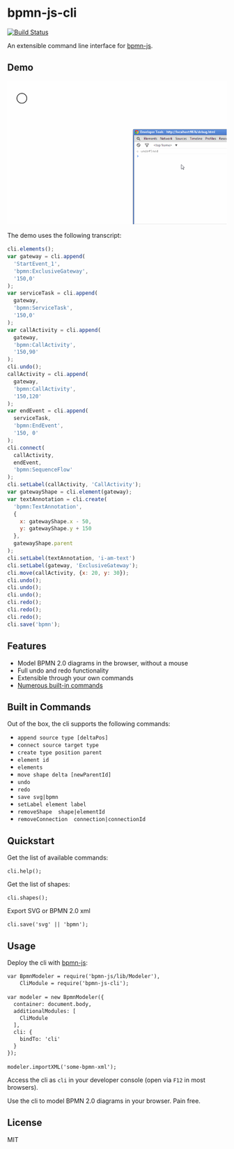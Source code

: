 # bpmn-js-cli

[![Build Status](https://travis-ci.org/bpmn-io/bpmn-js-cli.svg?branch=master)](https://travis-ci.org/bpmn-io/bpmn-js-cli)

An extensible command line interface for [bpmn-js](https://github.com/bpmn-io/bpmn-js).


## Demo

<img src="./resources/screencast.gif" style="max-width: 100%" />

The demo uses the following transcript:

```javascript
cli.elements();
var gateway = cli.append(
  'StartEvent_1',
  'bpmn:ExclusiveGateway',
  '150,0'
);
var serviceTask = cli.append(
  gateway,
  'bpmn:ServiceTask',
  '150,0'
);
var callActivity = cli.append(
  gateway,
  'bpmn:CallActivity',
  '150,90'
);
cli.undo();
callActivity = cli.append(
  gateway,
  'bpmn:CallActivity',
  '150,120'
);
var endEvent = cli.append(
  serviceTask,
  'bpmn:EndEvent',
  '150, 0'
);
cli.connect(
  callActivity,
  endEvent,
  'bpmn:SequenceFlow'
);
cli.setLabel(callActivity, 'CallActivity');
var gatewayShape = cli.element(gateway);
var textAnnotation = cli.create(
  'bpmn:TextAnnotation',
  {
    x: gatewayShape.x - 50,
    y: gatewayShape.y + 150
  },
  gatewayShape.parent
);
cli.setLabel(textAnnotation, 'i-am-text')
cli.setLabel(gateway, 'ExclusiveGateway');
cli.move(callActivity, {x: 20, y: 30});
cli.undo();
cli.undo();
cli.undo();
cli.redo();
cli.redo();
cli.redo();
cli.save('bpmn');
```


## Features

* Model BPMN 2.0 diagrams in the browser, without a mouse
* Full undo and redo functionality
* Extensible through your own commands
* [Numerous built-in commands](#built-in-commands)


## Built in Commands

Out of the box, the cli supports the following commands:

 * `append source type [deltaPos]`
 * `connect source target type`
 * `create type position parent`
 * `element id`
 * `elements`
 * `move shape delta [newParentId]`
 * `undo`
 * `redo`
 * `save svg|bpmn`
 * `setLabel element label`
 * `removeShape  shape|elementId`
 * `removeConnection  connection|connectionId`


## Quickstart

Get the list of available commands:

```
cli.help();
```

Get the list of shapes:

```
cli.shapes();
```

Export SVG or BPMN 2.0 xml

```
cli.save('svg' || 'bpmn');
```


## Usage

Deploy the cli with [bpmn-js](https://github.com/bpmn-io/bpmn-js):

```
var BpmnModeler = require('bpmn-js/lib/Modeler'),
    CliModule = require('bpmn-js-cli');

var modeler = new BpmnModeler({
  container: document.body,
  additionalModules: [
    CliModule
  ],
  cli: {
    bindTo: 'cli'
  }
});

modeler.importXML('some-bpmn-xml');
```

Access the cli as `cli` in your developer console (open via `F12` in most browsers).

Use the cli to model BPMN 2.0 diagrams in your browser. Pain free.


## License

MIT
